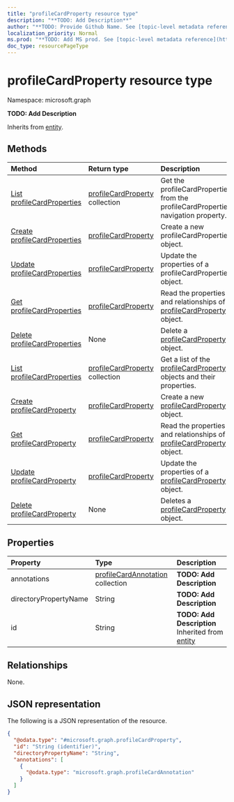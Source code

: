```yaml
---
title: "profileCardProperty resource type"
description: "**TODO: Add Description**"
author: "**TODO: Provide Github Name. See [topic-level metadata reference](https://msgo.azurewebsites.net/add/document/guidelines/metadata.html#topic-level-metadata)**"
localization_priority: Normal
ms.prod: "**TODO: Add MS prod. See [topic-level metadata reference](https://msgo.azurewebsites.net/add/document/guidelines/metadata.html#topic-level-metadata)**"
doc_type: resourcePageType
---
```


# profileCardProperty resource type

Namespace: microsoft.graph

**TODO: Add Description**


Inherits from [entity](../resources/entity.md).

## Methods
|Method|Return type|Description|
|:---|:---|:---|
|[List profileCardProperties](../api/organizationsettings-list-profilecardproperties.md)|[profileCardProperty](../resources/profilecardproperty.md) collection|Get the profileCardProperties from the profileCardProperties navigation property.|
|[Create profileCardProperties](../api/organizationsettings-post-profilecardproperties.md)|[profileCardProperty](../resources/profilecardproperty.md)|Create a new profileCardProperties object.|
|[Update profileCardProperties](../api/organizationsettings-update-profilecardproperties.md)|[profileCardProperty](../resources/profilecardproperty.md)|Update the properties of a profileCardProperties object.|
|[Get profileCardProperties](../api/organizationsettings-get-profilecardproperty.md)|[profileCardProperty](../resources/profilecardproperty.md)|Read the properties and relationships of a [profileCardProperty](../resources/profilecardproperty.md) object.|
|[Delete profileCardProperties](../api/organizationsettings-delete-profilecardproperties.md)|None|Delete a [profileCardProperty](../resources/profilecardproperty.md) object.|
|[List profileCardProperties](../api/profilecardproperty-list.md)|[profileCardProperty](../resources/profilecardproperty.md) collection|Get a list of the [profileCardProperty](../resources/profilecardproperty.md) objects and their properties.|
|[Create profileCardProperty](../api/profilecardproperty-create.md)|[profileCardProperty](../resources/profilecardproperty.md)|Create a new [profileCardProperty](../resources/profilecardproperty.md) object.|
|[Get profileCardProperty](../api/profilecardproperty-get.md)|[profileCardProperty](../resources/profilecardproperty.md)|Read the properties and relationships of a [profileCardProperty](../resources/profilecardproperty.md) object.|
|[Update profileCardProperty](../api/profilecardproperty-update.md)|[profileCardProperty](../resources/profilecardproperty.md)|Update the properties of a [profileCardProperty](../resources/profilecardproperty.md) object.|
|[Delete profileCardProperty](../api/profilecardproperty-delete.md)|None|Deletes a [profileCardProperty](../resources/profilecardproperty.md) object.|

## Properties
|Property|Type|Description|
|:---|:---|:---|
|annotations|[profileCardAnnotation](../resources/profilecardannotation.md) collection|**TODO: Add Description**|
|directoryPropertyName|String|**TODO: Add Description**|
|id|String|**TODO: Add Description** Inherited from [entity](../resources/entity.md)|

## Relationships
None.

## JSON representation
The following is a JSON representation of the resource.
<!-- {
  "blockType": "resource",
  "keyProperty": "id",
  "@odata.type": "microsoft.graph.profileCardProperty",
  "baseType": "microsoft.graph.entity",
  "openType": false
}
-->
``` json
{
  "@odata.type": "#microsoft.graph.profileCardProperty",
  "id": "String (identifier)",
  "directoryPropertyName": "String",
  "annotations": [
    {
      "@odata.type": "microsoft.graph.profileCardAnnotation"
    }
  ]
}
```

